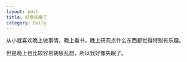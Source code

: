 ```yaml
---
layout: post
title: 好像失眠了
category: Daily
---
```


从小就喜欢晚上做事情，晚上看书，晚上研究点什么东西都觉得特别有乐趣。  

但是晚上也比较容易胡思乱想，所以我好像失眠了。
